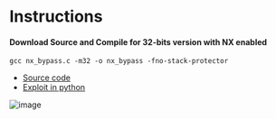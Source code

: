 # Instructions

#### Download Source and Compile for 32-bits version with NX enabled

```
gcc nx_bypass.c -m32 -o nx_bypass -fno-stack-protector
```

* [Source code](https://raw.githubusercontent.com/Vsmzin/pwning/main/buffer_overflow/bypass_nx/nx_bypass.c)
* [Exploit in  python](https://raw.githubusercontent.com/Vsmzin/pwning/main/buffer_overflow/bypass_nx/exploit_bypass_nx.py)


![image](https://github.com/Vsmzin/pwning/assets/65165845/1598a004-8ba1-4036-9fe6-6b31c729c5ab)
